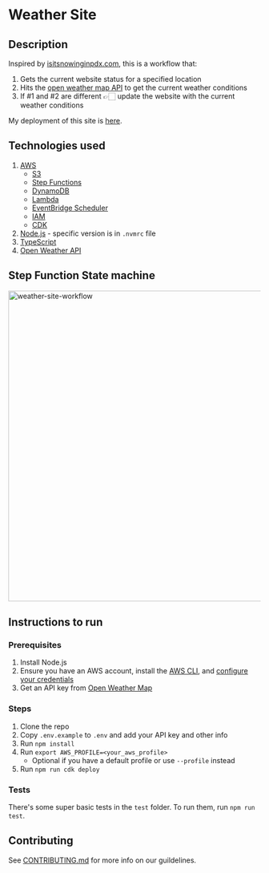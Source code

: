 # Weather Site

## Description

Inspired by [isitsnowinginpdx.com](http://isitsnowinginpdx.com/), this is a workflow that:

1. Gets the current website status for a specified location
2. Hits the [open weather map API](https://openweathermap.org/) to get the current weather conditions
3. If #1 and #2 are different 👉🏻 update the website with the current weather conditions

My deployment of this site is [here](http://www.isitsnowinginhillsboro.com/).

## Technologies used

1. [AWS](https://aws.amazon.com/)
   - [S3](https://aws.amazon.com/s3/)
   - [Step Functions](https://aws.amazon.com/step-functions/)
   - [DynamoDB](https://aws.amazon.com/dynamodb/)
   - [Lambda](https://aws.amazon.com/lambda/)
   - [EventBridge Scheduler](https://aws.amazon.com/eventbridge/scheduler/)
   - [IAM](https://aws.amazon.com/iam/)
   - [CDK](https://aws.amazon.com/cdk/)
2. [Node.js](https://nodejs.org/en/) - specific version is in `.nvmrc` file
3. [TypeScript](https://www.typescriptlang.org/)
4. [Open Weather API](https://openweathermap.org/api/one-call-3)

## Step Function State machine

<img width="620" alt="weather-site-workflow" src="https://user-images.githubusercontent.com/12616554/221385438-87a3509a-788c-41cf-8a76-ddac15bcc7fd.png">

## Instructions to run

### Prerequisites

1. Install Node.js
2. Ensure you have an AWS account, install the [AWS CLI](https://docs.aws.amazon.com/cli/latest/userguide/getting-started-install.html), and [configure your credentials](https://docs.aws.amazon.com/cli/latest/userguide/cli-configure-quickstart.html)
3. Get an API key from [Open Weather Map](https://openweathermap.org/api/one-call-3)

### Steps

1. Clone the repo
2. Copy `.env.example` to `.env` and add your API key and other info
3. Run `npm install`
4. Run `export AWS_PROFILE=<your_aws_profile>`
   - Optional if you have a default profile or use `--profile` instead
5. Run `npm run cdk deploy`

### Tests

There's some super basic tests in the `test` folder. To run them, run `npm run test`.

## Contributing

See [CONTRIBUTING.md](https://github.com/deeheber/weather-site/blob/main/CONTRIBUTING.md) for more info on our guildelines.
